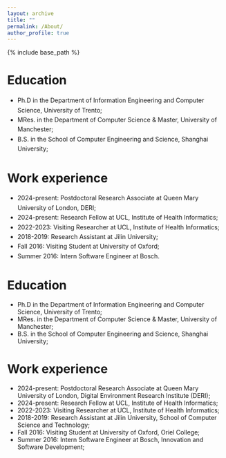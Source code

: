 ```yaml
---
layout: archive
title: ""
permalink: /About/
author_profile: true
---
```


{% include base_path %}

<style>
.archive-content {
    max-width: 600px; /* 控制整个内容区域的最大宽度 */
    margin: 0 auto; /* 居中对齐 */
}

.archive-content li {
    line-height: 1.6; /* 增加每行的行距，使文本更加整齐 */
}
</style>


<div class="archive-content">

Education
======
* Ph.D in the Department of Information Engineering and Computer Science, University of Trento;
* MRes. in the Department of Computer Science & Master, University of Manchester;
* B.S. in the School of Computer Engineering and Science, Shanghai University;

Work experience
======
* 2024-present: Postdoctoral Research Associate at Queen Mary University of London, DERI;
* 2024-present: Research Fellow at UCL, Institute of Health Informatics;
* 2022-2023: Visiting Researcher at UCL, Institute of Health Informatics;
* 2018-2019: Research Assistant at Jilin University;
* Fall 2016: Visiting Student at University of Oxford;
* Summer 2016: Intern Software Engineer at Bosch.

</div>

Education
======
* Ph.D in the Department of Information Engineering and Computer Science, University of Trento;
* MRes. in the Department of Computer Science & Master, University of Manchester;
* B.S. in the School of Computer Engineering and Science, Shanghai University;

Work experience
======
* 2024-present: Postdoctoral Research Associate at Queen Mary University of London, Digital Environment Research Institute (DERI);
* 2024-present: Research Fellow at UCL, Institute of Health Informatics;
* 2022-2023: Visiting Researcher at UCL, Institute of Health Informatics;
* 2018-2019: Research Assistant at Jilin University, School of Computer Science and Technology;
* Fall 2016: Visiting Student at University of Oxford, Oriel College;
* Summer 2016: Intern Software Engineer at Bosch, Innovation and Software Development;

<!-- Skills
======
* Skill 1
* Skill 2 -->


<!-- Publications
======
  <ul>{% for post in site.publications reversed %}
    {% include archive-single-cv.html %}
  {% endfor %}</ul> -->
  


